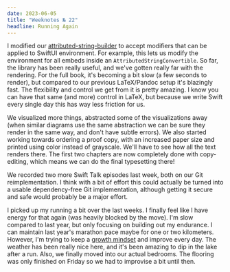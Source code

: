 ```yaml
---
date: 2023-06-05    
title: "Weeknotes № 22"
headline: Running Again
---
```


I modified our [attributed-string-builder](https://github.com/objcio/attributed-string-builder/) to accept modifiers that can be applied to SwiftUI environment. For example, this lets us modify the environment for all embeds inside an `AttributedStringConvertible`. So far, the library has been really useful, and we've gotten really far with the rendering. For the full book, it's becoming a bit slow (a few seconds to render), but compared to our previous LaTeX/Pandoc setup it's blazingly fast. The flexibility and control we get from it is pretty amazing. I know you can have that same (and more) control in LaTeX, but because we write Swift every single day this has way less friction for us.

We visualized more things, abstracted some of the visualizations away (when similar diagrams use the same abstraction we can be sure they render in the same way, and don't have subtle errors). We also started working towards ordering a proof copy, with an increased paper size and printed using color instead of grayscale. We'll have to see how all the text renders there. The first two chapters are now completely done with copy-editing, which means we can do the final typesetting there!

We recorded two more Swift Talk episodes last week, both on our Git reimplementation. I think with a bit of effort this could actually be turned into a usable dependency-free Git implementation, although getting it secure and safe would probably be a major effort.

I picked up my running a bit over the last weeks. I finally feel like I have energy for that again (was heavily blocked by the move). I'm slow compared to last year, but only focusing on building out my endurance. I can maintain last year's marathon pace maybe for one or two kilometers. However, I'm trying to keep a [growth mindset](https://fs.blog/carol-dweck-mindset/) and improve every day. The weather has been really nice here, and it's been amazing to dip in the lake after a run. Also, we finally moved into our actual bedrooms. The flooring was only finished on Friday so we had to improvise a bit until then.

